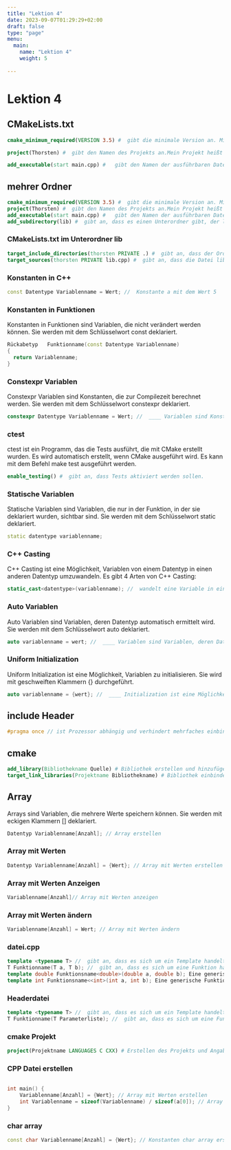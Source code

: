 ```yaml
---
title: "Lektion 4"
date: 2023-09-07T01:29:29+02:00
draft: false
type: "page"
menu: 
  main:
    name: "Lektion 4"
    weight: 5
    
---
```


# Lektion 4

## CMakeLists.txt

```cmake
cmake_minimum_required(VERSION 3.5) #  gibt die minimale Version an. Mindestens 3.5

project(Thorsten) #  gibt den Namen des Projekts an.Mein Projekt heißt Thorsten

add_executable(start main.cpp) #   gibt den Namen der ausführbaren Datei an. Meine ausführbare Datei heißt start. Die Datei wird aus der Datei main.cpp erstellt.

```

## mehrer Ordner
  ```cmake
cmake_minimum_required(VERSION 3.5) #  gibt die minimale Version an. Mindestens 3.5
project(Thorsten) #  gibt den Namen des Projekts an.Mein Projekt heißt Thorsten
add_executable(start main.cpp) #   gibt den Namen der ausführbaren Datei an. Meine ausführbare Datei heißt start. Die Datei wird aus der Datei main.cpp erstellt.
add_subdirectory(lib) #  gibt an, dass es einen Unterordner gibt, der lib heißt. In diesem Ordner befindet sich eine weitere CMakeLists.txt Datei.
```
### CMakeLists.txt im Unterordner lib
  ```cmake
  target_include_directories(thorsten PRIVATE .) #  gibt an, dass der Ordner, in dem sich die Datei CMakeLists.txt befindet, als Include-Verzeichnis hinzugefügt wird.
  target_sources(thorsten PRIVATE lib.cpp) #  gibt an, dass die Datei lib.cpp hinzugefügt wird.
  ```

### Konstanten in C++
```cpp
const Datentype Variablenname = Wert; //  Konstante a mit dem Wert 5
```
### Konstanten in Funktionen
Konstanten in Funktionen sind Variablen, die nicht verändert werden können. Sie werden mit dem Schlüsselwort const deklariert.
```cpp
Rückabetyp   Funktionname(const Datentype Variablenname)
{
  return Variablenname;
}
```
### Constexpr Variablen
 Constexpr Variablen sind Konstanten, die zur Compilezeit berechnet werden. Sie werden mit dem Schlüsselwort constexpr deklariert.
```cpp
constexpr Datentype Variablenname = Wert; //  ____ Variablen sind Konstanten, die zur Compilezeit berechnet werden. Sie werden mit dem Schlüsselwort ____ deklariert.

```

### ctest
ctest ist ein Programm, das die Tests ausführt, die mit CMake erstellt wurden. Es wird automatisch erstellt, wenn CMake ausgeführt wird. Es kann mit dem Befehl make test ausgeführt werden.
```cmake
enable_testing() #  gibt an, dass Tests aktiviert werden sollen.

```
### Statische Variablen
Statische Variablen sind Variablen, die nur in der Funktion, in der sie deklariert wurden, sichtbar sind. Sie werden mit dem Schlüsselwort static deklariert.
```cpp
static datentype variablenname;
```
### C++ Casting
C++ Casting ist eine Möglichkeit, Variablen von einem Datentyp in einen anderen Datentyp umzuwandeln. Es gibt 4 Arten von C++ Casting:
```cpp
static_cast<datentype>(variablenname); //  wandelt eine Variable in einen anderen Datentyp um. Es kann nur zwischen Datentypen umgewandelt werden, die miteinander kompatibel sind.
```
### Auto Variablen
Auto Variablen sind Variablen, deren Datentyp automatisch ermittelt wird. Sie werden mit dem Schlüsselwort auto deklariert.
```cpp
auto variablenname = wert; //  ____ Variablen sind Variablen, deren Datentyp automatisch ermittelt wird. Sie werden mit dem Schlüsselwort ____ deklariert.
```

### Uniform Initialization
Uniform Initialization ist eine Möglichkeit, Variablen zu initialisieren. Sie wird mit geschweiften Klammern {} durchgeführt.
```cpp
auto variablenname = {wert}; //  ____ Initialization ist eine Möglichkeit, Variablen zu initialisieren. Sie wird mit geschweiften Klammern {} durchgeführt.
```
## include Header
```cpp
#pragma once // ist Prozessor abhängig und verhindert mehrfaches einbinden der Datei in den Compiler bei Headerdateien
```

## cmake
```cmake
add_library(Bibliothekname Quelle) # Bibliothek erstellen und hinzufügen
target_link_libraries(Projektname Bibliothekname) # Bibliothek einbinden
```

## Array
Arrays sind Variablen, die mehrere Werte speichern können. Sie werden mit eckigen Klammern [] deklariert.
```cpp
Datentyp Variablenname[Anzahl]; // Array erstellen
```
### Array mit Werten
```cpp
Datentyp Variablenname[Anzahl] = {Wert}; // Array mit Werten erstellen
```
### Array mit Werten Anzeigen
```cpp
Variablenname[Anzahl]// Array mit Werten anzeigen
```
### Array mit Werten ändern
```cpp
Variablenname[Anzahl] = Wert; // Array mit Werten ändern
```

### datei.cpp
```cpp
template <typename T> //  gibt an, dass es sich um ein Template handelt. T ist der Name des Templates.
T Funktionname(T a, T b); //  gibt an, dass es sich um eine Funktion handelt, die zwei Variablen vom Typ T als Parameter hat und eine Variable vom Typ T zurückgibt.
template double Funktionsname<double>(double a, double b); Eine generische Funktion, die zwei Zahlen addiert und das Ergebnis in Kommazahlen Zahlen zurückgibt.
template int Funktionsname<<int>(int a, int b); Eine generische Funktion, die zwei Zahlen addiert und das Ergebnis in Ganzahl Zahlen zurückgibt.
```
### Headerdatei
```cpp
template <typename T> //  gibt an, dass es sich um ein Template handelt. T ist der Name des Templates.
T Funktionname(T Parameterliste); //  gibt an, dass es sich um eine Funktion handelt, die ein Variablen vom Typ T als Parameter hat und eine Variable vom Typ T zurückgibt.
```

### cmake Projekt
```cmake
project(Projektname LANGUAGES C CXX) # Erstellen des Projekts und Angabe der Programmiersprache C und C++
```
### CPP Datei erstellen
```cpp

int main() {
    Variablenname[Anzahl] = {Wert}; // Array mit Werten erstellen
    int Variablenname = sizeof(Variablenname) / sizeof(a[0]); // Array Länge berechnen
}

```
### char array
```cpp
const char Variablenname[Anzahl] = {Wert}; // Konstanten char array erstellen
```












